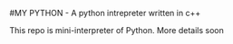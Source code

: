 #MY PYTHON - A python intrepreter written in c++

This repo is mini-interpreter of Python. More details soon